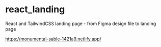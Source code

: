# react_landing
React and TailwindCSS landing page - from Figma design file to landing page

https://monumental-sable-1421a9.netlify.app/

